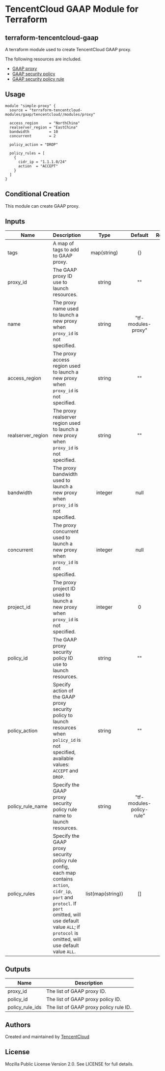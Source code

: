 # TencentCloud GAAP Module for Terraform

## terraform-tencentcloud-gaap

A terraform module used to create TencentCloud GAAP proxy.

The following resources are included.

* [GAAP proxy](https://www.terraform.io/docs/providers/tencentcloud/r/gaap_proxy.html)
* [GAAP security policy](https://www.terraform.io/docs/providers/tencentcloud/r/gaap_security_policy.html)
* [GAAP security policy rule](https://www.terraform.io/docs/providers/tencentcloud/r/gaap_security_rule.html)

## Usage

```hcl
module "simple-proxy" {
  source = "terraform-tencentcloud-modules/gaap/tencentcloud//modules/proxy"

  access_region     = "NorthChina"
  realserver_region = "EastChina"
  bandwidth         = 10
  concurrent        = 2

  policy_action = "DROP"

  policy_rules = [
    {
      cidr_ip = "1.1.1.0/24"
      action  = "ACCEPT"
    }
  ]
}
```

## Conditional Creation

This module can create GAAP proxy.

## Inputs

| Name | Description | Type | Default | Required |
|------|-------------|:----:|:-----:|:-----:|
| tags | A map of tags to add to GAAP proxy. | map(string) | {} | no|
| proxy_id | The GAAP proxy ID use to launch resources. | string | "" | no|
| name | The proxy name used to launch a new proxy when `proxy_id` is not specified. | string | "tf-modules-proxy" | no|
| access_region | The proxy access region used to launch a new proxy when `proxy_id` is not specified. | string | "" | no|
| realserver_region | The proxy realserver region used to launch a new proxy when `proxy_id` is not specified. | string | "" | no|
| bandwidth | The proxy bandwidth used to launch a new proxy when `proxy_id` is not specified. | integer | null | no|
| concurrent | The proxy concurrent used to launch a new proxy when `proxy_id` is not specified. | integer | null | no|
| project_id | The proxy project ID used to launch a new proxy when `proxy_id` is not specified. | integer | 0 | no|
| policy_id | The GAAP proxy security policy ID use to launch resources. | string | "" | no|
| policy_action | Specify action of the GAAP proxy security policy to launch resources when `policy_id` is not specified, available values: `ACCEPT` and `DROP`. | string | "" | no|
| policy_rule_name | Specify the GAAP proxy security policy rule name to launch resources. | string | "tf-modules-policy-rule" | no|
| policy_rules | Specify the GAAP proxy security policy rule config, each map contains `action`, `cidr_ip`, `port` and `protocl`. If `port` omitted, will use default value `ALL`; if `protocol` is omitted, will use default value `ALL`. | list(map(string)) | [] | no|

## Outputs

| Name | Description |
|------|-------------|
| proxy_id | The list of GAAP proxy ID. |
| policy_id | The list of GAAP proxy policy ID. |
| policy_rule_ids | The list of GAAP proxy policy rule ID. |

## Authors

Created and maintained by [TencentCloud](https://github.com/terraform-providers/terraform-provider-tencentcloud)

## License

Mozilla Public License Version 2.0.
See LICENSE for full details.